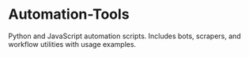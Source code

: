 # Automation-Tools
Python and JavaScript automation scripts. Includes bots, scrapers, and workflow utilities with usage examples.
